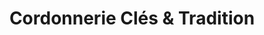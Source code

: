 ---
title: "Cordonnerie Clés & Tradition"
url: /estancarbon/cordonnerie-cles-und-tradition/
shop: Schuhe
---